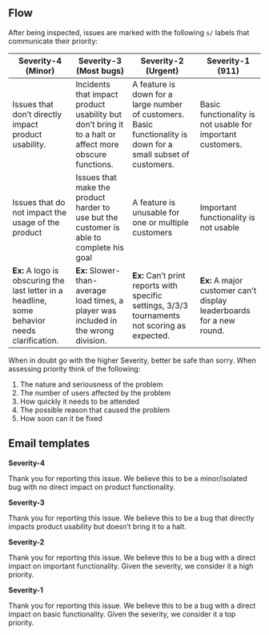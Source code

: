 ## Flow

After being inspected, issues are marked with the following `s/` labels that communicate their priority:

|Severity-4 (Minor)|Severity-3 (Most bugs)|Severity-2 (Urgent)|Severity-1 (911)|
|---|---|---|---|
|Issues that don’t directly impact product usability.|Incidents that impact product usability but don’t bring it to a halt or affect more obscure functions.|A feature is down for a large number of customers. Basic functionality is down for a small subset of customers.|Basic functionality is not usable for important customers.|
|Issues that do not impact the usage of the product|Issues that make the product harder to use but the customer is able to complete his goal|A feature is unusable for one or multiple customers|Important functionality is not usable|
|**Ex:** A logo is obscuring the last letter in a headline, some behavior needs clarification.|**Ex:** Slower-than-average load times, a player was included in the wrong division.|**Ex:** Can’t print reports with specific settings, 3/3/3 tournaments not scoring as expected.|**Ex:** A major customer can’t display leaderboards for a new round.|

When in doubt go with the higher Severity, better be safe than sorry. When assessing priority think of the following:

1. The nature and seriousness of the problem
2. The number of users affected by the problem
3. How quickly it needs to be attended
4. The possible reason that caused the problem
5. How soon can it be fixed

## Email templates

**Severity-4**

Thank you for reporting this issue. We believe this to be a minor/isolated bug with no direct impact on product functionality.

**Severity-3**

Thank you for reporting this issue. We believe this to be a bug that directly impacts product usability but doesn’t bring it to a halt.

**Severity-2**

Thank you for reporting this issue. We believe this to be a bug with a direct impact on important functionality. Given the severity, we consider it a high priority.

**Severity-1**

Thank you for reporting this issue. We believe this to be a bug with a direct impact on basic functionality. Given the severity, we consider it a top priority.
